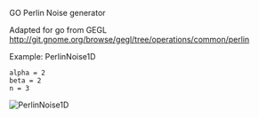 GO Perlin Noise generator

Adapted for go from GEGL http://git.gnome.org/browse/gegl/tree/operations/common/perlin

Example: PerlinNoise1D

    alpha = 2
    beta = 2
    n = 3

![PerlinNoise1D](http://i.imgur.com/Kplg5.png)

